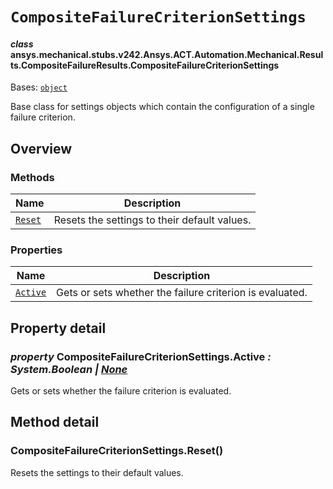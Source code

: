 # `CompositeFailureCriterionSettings`



#### *class* ansys.mechanical.stubs.v242.Ansys.ACT.Automation.Mechanical.Results.CompositeFailureResults.CompositeFailureCriterionSettings

Bases: [`object`](https://docs.python.org/3/library/functions.html#object)

Base class for settings objects which contain the configuration of a single failure criterion.

<!-- !! processed by numpydoc !! -->

<a id="overview"></a>

## Overview

### Methods

| Name | Description |
|-------------------------------------------------------|------------------------------------------------|
| [`Reset`](#CompositeFailureCriterionSettings.Reset)   | Resets the settings to their default values.   |

### Properties

| Name | Description |
|---------------------------------------------------------|------------------------------------------------------------|
| [`Active`](#CompositeFailureCriterionSettings.Active)   | Gets or sets whether the failure criterion is evaluated.   |

<a id="property-detail"></a>

## Property detail

<a id="CompositeFailureCriterionSettings.Active"></a>

### *property* CompositeFailureCriterionSettings.Active *: System.Boolean | [None](https://docs.python.org/3/library/constants.html#None)*

Gets or sets whether the failure criterion is evaluated.

<!-- !! processed by numpydoc !! -->

<a id="method-detail"></a>

## Method detail

<a id="CompositeFailureCriterionSettings.Reset"></a>

### CompositeFailureCriterionSettings.Reset()

Resets the settings to their default values.

<!-- !! processed by numpydoc !! -->

